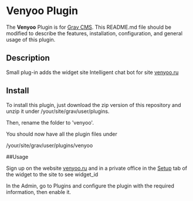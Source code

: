 # Venyoo Plugin

The **Venyoo** Plugin is for [Grav CMS](http://github.com/getgrav/grav).
This README.md file should be modified to describe the features, installation, configuration, and general usage of this plugin.

## Description

Small plug-in adds the widget site
Intelligent chat bot for site [venyoo.ru](http://venyoo.ru)

## Install

To install this plugin, just download the zip version of this repository and unzip it under /your/site/grav/user/plugins.

Then, rename the folder to 'venyoo'.

You should now have all the plugin files under

/your/site/grav/user/plugins/venyoo

##Usage

Sign up on the website [venyoo.ru](http://venyoo.ru) and in a private office in the [Setup](http://account.venyoo.ru/project/widget-script) tab of the widget to the site to see widget_id

In the Admin, go to Plugins and configure the plugin with the required information, then enable it.

